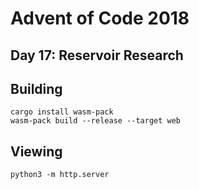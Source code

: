 # Advent of Code 2018
## Day 17: Reservoir Research

## Building

```
cargo install wasm-pack
wasm-pack build --release --target web
```

## Viewing

```
python3 -m http.server
```
